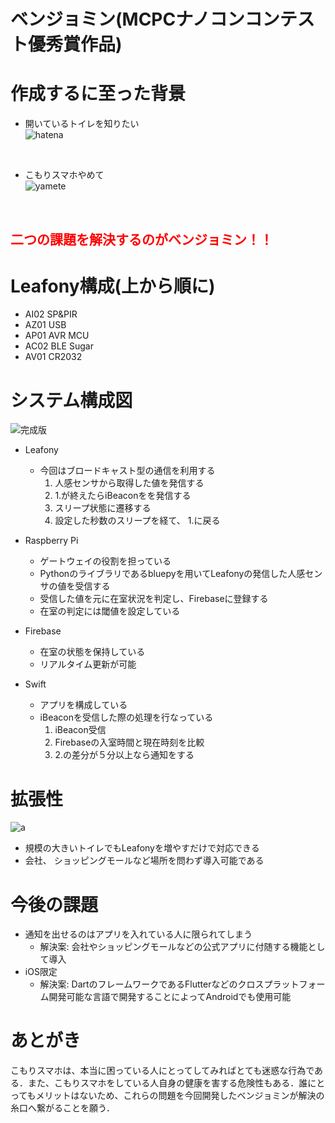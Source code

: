 # ベンジョミン(MCPCナノコンコンテスト優秀賞作品)

# 作成するに至った背景

- 開いているトイレを知りたい<br>
![hatena](https://user-images.githubusercontent.com/75054606/146580015-057a9326-fd7c-44c1-a5bd-04c4d65468a7.png)
<br>

- こもりスマホやめて<br>
![yamete](https://user-images.githubusercontent.com/75054606/146580010-7d6501f4-f8e2-4f26-91d7-74e74845bd30.png)
<br>

<h2 style="color: red">二つの課題を解決するのがベンジョミン！！</h2>


# Leafony構成(上から順に)
- AI02 SP&PIR
- AZ01 USB
- AP01 AVR MCU
- AC02 BLE Sugar
- AV01 CR2032

# システム構成図
![完成版](https://user-images.githubusercontent.com/75054606/139001432-5a123e65-ea09-4c4e-bc89-8ba5264db898.png)
<!-- 改ページ -->
<div style="page-break-before:always"></div>

- Leafony
  - 今回はブロードキャスト型の通信を利用する
    1. 人感センサから取得した値を発信する
    2. 1.が終えたらiBeaconをを発信する
    3. スリープ状態に遷移する
    4. 設定した秒数のスリープを経て、 1.に戻る


- Raspberry Pi
  - ゲートウェイの役割を担っている
  - Pythonのライブラリであるbluepyを用いてLeafonyの発信した人感センサの値を受信する
  - 受信した値を元に在室状況を判定し、Firebaseに登録する
  - 在室の判定には閾値を設定している

- Firebase
  - 在室の状態を保持している
  - リアルタイム更新が可能

- Swift
  - アプリを構成している
  - iBeaconを受信した際の処理を行なっている
    1. iBeacon受信
    2. Firebaseの入室時間と現在時刻を比較
    3. 2.の差分が５分以上なら通知をする

  
# 拡張性
![a](https://user-images.githubusercontent.com/75054606/138926716-30132090-c280-4a89-88cc-80af34347354.png)

- 規模の大きいトイレでもLeafonyを増やすだけで対応できる
- 会社、 ショッピングモールなど場所を問わず導入可能である

<!-- 改ページ -->
<div style="page-break-before:always"></div>

# 今後の課題
- 通知を出せるのはアプリを入れている人に限られてしまう
  - 解決案: 会社やショッピングモールなどの公式アプリに付随する機能として導入
- iOS限定
  - 解決案: DartのフレームワークであるFlutterなどのクロスプラットフォーム開発可能な言語で開発することによってAndroidでも使用可能

# あとがき
 こもりスマホは、本当に困っている人にとってしてみればとても迷惑な行為である．また、こもりスマホをしている人自身の健康を害する危険性もある．誰にとってもメリットはないため、これらの問題を今回開発したベンジョミンが解決の糸口へ繋がることを願う．







